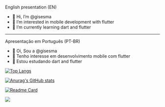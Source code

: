 English presentation (EN)
- 👋 Hi, I’m @gisesma
- 👀 I’m interested in mobile development with flutter
- 🌱 I’m currently learning dart and flutter

-----------------------------------------------------------------------
Apresentação em Português (PT-BR)
- 👋 Oi, Sou a @gisesma
- 👀 Tenho interesse em desenvolvimento mobile com flutter
- 🌱 Estou estudando dart and flutter

<!---
gisesma/gisesma is a ✨ special ✨ repository because its `README.md` (this file) appears on your GitHub profile.
You can click the Preview link to take a look at your changes.
--->


[![Top Langs](https://github-readme-stats.vercel.app/api/top-langs/?username=gisesma)](https://github.com/gisesma/github-readme-stats)

[![Anurag's GitHub stats](https://github-readme-stats.vercel.app/api?username=gisesma&theme=vue&show_icons=true)](https://github.com/gisesma/github-readme-stats)


[![Readme Card](https://github-readme-stats.vercel.app/api/pin/?username=gisesma&repo=github-readme-stats)](https://github.com/gisesma/github-readme-stats)

<a href="https://github.com/gisesma/github-readme-stats">
  <img align="center" src="https://github-readme-stats.vercel.app/api/pin/?username=gisesma&repo=github-readme-stats" />
</a>
